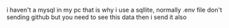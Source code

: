 i haven't a mysql in my pc that is why i use a sqllite, normally .env file don't sending github but you need to see this data then i send it also

